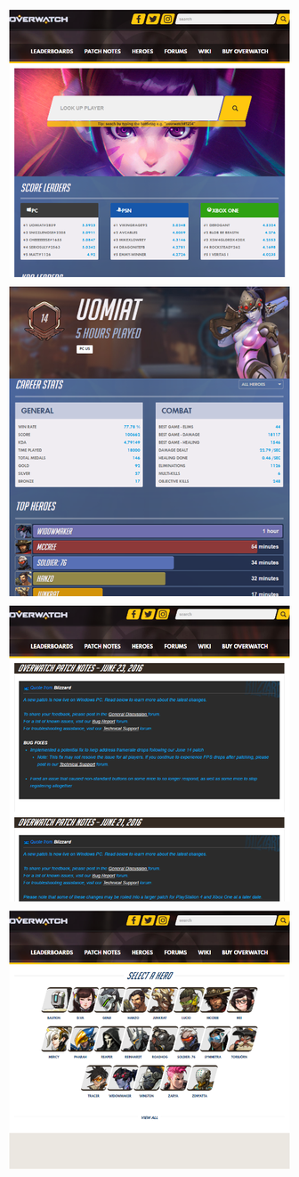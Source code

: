 ![Picture](https://github.com/codeNovels/myoverwatchstats/blob/master/overwatch/content/images/Leaderboard.PNG) 

![Picture](https://github.com/codeNovels/myoverwatchstats/blob/master/overwatch/content/images/mystats.PNG) 

![Picture](https://github.com/codeNovels/myoverwatchstats/blob/master/overwatch/content/images/patchNotes.PNG) 

![Picture](https://github.com/codeNovels/myoverwatchstats/blob/master/overwatch/content/images/heroes.PNG) 
